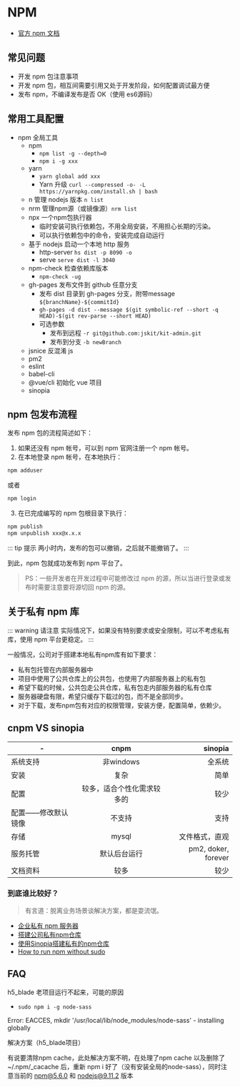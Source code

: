 # NPM

- [官方 npm 文档](https://docs.npmjs.com/getting-started/what-is-npm)

## 常见问题

- 开发 npm 包注意事项
- 开发 npm 包，相互间需要引用又处于开发阶段，如何配置调试最方便
- 发布 npm，不编译发布是否 OK（使用 es6源码）

## 常用工具配置

- npm 全局工具
  - npm
    - `npm list -g --depth=0`
    - `npm i -g xxx`
  - yarn
    - `yarn global add xxx`
    - Yarn 升级 `curl --compressed -o- -L https://yarnpkg.com/install.sh | bash`
  - n 管理 nodejs 版本 `n list`
  - nrm 管理npm源（或镜像源）`nrm list`
  - npx 一个npm包执行器
    - 临时安装可执行依赖包，不用全局安装，不用担心长期的污染。
    - 可以执行依赖包中的命令，安装完成自动运行
  - 基于 nodejs 启动一个本地 http 服务
    - http-server `hs dist -p 8090 -o`
    - serve `serve dist -l 3040`
  - npm-check 检查依赖库版本
    - `npm-check -ug`
  - gh-pages 发布文件到 github 任意分支
    - 发布 dist 目录到 gh-pages 分支，附带message `${branchName}-${commitId}`
    - `gh-pages -d dist --message $(git symbolic-ref --short -q HEAD)-$(git rev-parse --short HEAD)`
    - 可选参数
      - 发布到远程 `-r git@github.com:jskit/kit-admin.git`
      - 发布到分支 `-b newBranch`
  - jsnice 反混淆 js
  - pm2
  - eslint
  - babel-cli
  - @vue/cli 初始化 vue 项目
  - sinopia

## npm 包发布流程

发布 npm 包的流程简述如下：

1. 如果还没有 npm 帐号，可以到 npm 官网注册一个 npm 帐号。
2. 在本地登录 npm 帐号，在本地执行：

```bash
npm adduser
```

或者

```bash
npm login
```

3. 在已完成编写的 npm 包根目录下执行：

```bash
npm publish
npm unpublish xxx@x.x.x
```

::: tip 提示
两小时内，发布的包可以撤销，之后就不能撤销了。
:::

到此，npm 包就成功发布到 npm 平台了。

> PS：一些开发者在开发过程中可能修改过 npm 的源，所以当进行登录或发布时需要注意要将源切回 npm 的源。

## 关于私有 npm 库

::: warning 请注意
实际情况下，如果没有特别要求或安全限制，可以不考虑私有库，使用 npm 平台更稳定。
:::

一般情况，公司对于搭建本地私有npm库有如下要求：

- 私有包托管在内部服务器中
- 项目中使用了公共仓库上的公共包，也使用了内部服务器上的私有包
- 希望下载的时候，公共包走公共仓库，私有包走内部服务器的私有仓库
- 服务器硬盘有限，希望只缓存下载过的包，而不是全部同步。
- 对于下载，发布npm包有对应的权限管理，安装方便，配置简单，依赖少。

## cnpm VS sinopia

 -| cnpm | sinopia |
------ |:-----:| -----:
系统支持 | 非windows | 全系统
安装 | 复杂 | 简单
配置 | 较多，适合个性化需求较多的 | 较少
配置——修改默认镜像 | 不支持 | 支持
存储 | mysql | 文件格式，直观
服务托管 | 默认后台运行 | pm2, doker, forever
文档资料 | 较多 | 较少

### 到底谁比较好？

> 有言道：脱离业务场景谈解决方案，都是耍流氓。

- [企业私有 npm 服务器](https://www.jianshu.com/p/659fb418c9e3)
- [搭建公司私有npm仓库](https://github.com/jaywcjlove/handbook/blob/master/CentOS/%E5%9C%A85%E5%88%86%E9%92%9F%E5%86%85%E6%90%AD%E5%BB%BA%E4%BC%81%E4%B8%9A%E5%86%85%E9%83%A8%E7%A7%81%E6%9C%89npm%E4%BB%93%E5%BA%93.md)
- [使用Sinopia搭建私有的npm仓库](https://segmentfault.com/a/1190000005790827)
- [How to run npm without sudo](http://www.competa.com/blog/how-to-run-npm-without-sudo/)

## FAQ

h5_blade 老项目运行不起来，可能的原因

- `sudo npm i -g node-sass`

Error: EACCES, mkdir '/usr/local/lib/node_modules/node-sass' - installing globally

解决方案（h5_blade项目）

有说要清除npm cache，此处解决方案不明，在处理了npm cache 以及删除了~/.npm/_cacache 后，重新 npm i 好了（没有安装全局的node-sass），同时注意当前的 npm@5.6.0 和 nodejs@9.11.2 版本

<!-- ### list

org
  - jskit
  - cloudai
  - appjs
  - deepjs
  - kitjs
  - microjs
  - scojs
  - xmini
  - xweb
  - x-app
  - x-mini
  - kitdocs
  - xdocs
- js-cli -->
